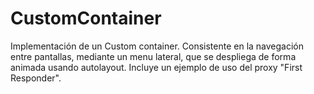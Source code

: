 CustomContainer
===============

Implementación de un Custom container. Consistente en la navegación entre pantallas, mediante un menu lateral, que se despliega de forma animada usando autolayout. Incluye un ejemplo de uso del proxy "First Responder".

